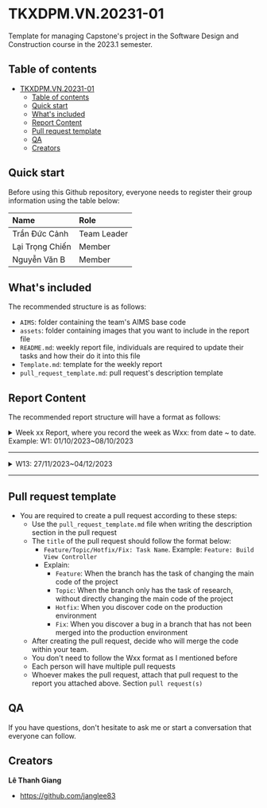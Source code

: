 # TKXDPM.VN.20231-01

Template for managing Capstone's project in the Software Design and Construction course in the 2023.1 semester.

## Table of contents

- [TKXDPM.VN.20231-01](#tkxdpmvn20231-01)
  - [Table of contents](#table-of-contents)
  - [Quick start](#quick-start)
  - [What's included](#whats-included)
  - [Report Content](#report-content)
  - [Pull request template](#pull-request-template)
  - [QA](#qa)
  - [Creators](#creators)

## Quick start

Before using this Github repository, everyone needs to register their group information using the table below:

| Name            | Role        |
| :-------------- | :---------- |
| Trần Đức Cảnh   | Team Leader |
| Lại Trọng Chiến | Member      |
| Nguyễn Văn B    | Member      |

## What's included

The recommended structure is as follows:

- `AIMS`: folder containing the team's AIMS base code
- `assets`: folder containing images that you want to include in the report file
- `README.md`: weekly report file, individuals are required to update their tasks and how their do it into this file
- `Template.md`: template for the weekly report
- `pull_request_template.md`: pull request's description template

## Report Content

The recommended report structure will have a format as follows:

<details>
  <summary>Week xx Report, where you record the week as Wxx: from date ~ to date. Example: W1: 01/10/2023~08/10/2023 </summary>
<br>
<details>
<summary>Team Member 1</summary>
<br>

- Assigned tasks:

  - Task 1
  - Task 2
  - ...

- Implementation details:
  - Pull Request(s): [Attach links to your pull requests here. You can attach multiple pull requests]()
  - Specific implementation details:
    - Describe specific in detail what you did last week
    - You can attach images if you want

</details>

<details>
<summary>Team Member 2</summary>
<br>

- Assigned tasks:

  - Task 1
  - Task 2
  - ...

- Implementation details:
  - Pull Request(s): [Attach links to your pull requests here. You can attach multiple pull requests]()
  - Specific implementation details:
    - Describe specific in detail what you did last week
    - You can attach images if you want

</details>

</details>

---

<details>
  <summary>W13: 27/11/2023~04/12/2023 </summary>
<br>
<details>
<summary>Lại Trọng Chiến</summary>
<br>

- Assigned tasks:

  - Task 1: Find coupling in controller package and entity package

- Implementation details:
  - Pull Request(s): [https://github.com/catan271/TKXDPM.KHMT.20231-03/pull/1]()
  - Specific implementation details:
    - Describe specific in detail what you did last week
    - You can attach images if you want

</details>

<details>
<summary>Team Member 2</summary>
<br>

- Assigned tasks:

  - Task 1
  - Task 2
  - ...

- Implementation details:
  - Pull Request(s): [Attach links to your pull requests here. You can attach multiple pull requests]()
  - Specific implementation details:
    - Describe specific in detail what you did last week
    - You can attach images if you want

</details>

</details>

---

## Pull request template

- You are required to create a pull request according to these steps:
  - Use the `pull_request_template.md` file when writing the description section in the pull request
  - The `title` of the pull request should follow the format below:
    - `Feature/Topic/Hotfix/Fix: Task Name`. Example: `Feature: Build View Controller`
    - Explain:
      - `Feature`: When the branch has the task of changing the main code of the project
      - `Topic`: When the branch only has the task of research, without directly changing the main code of the project
      - `Hotfix`: When you discover code on the production environment
      - `Fix`: When you discover a bug in a branch that has not been merged into the production environment
  - After creating the pull request, decide who will merge the code within your team.
  - You don't need to follow the Wxx format as I mentioned before
  - Each person will have multiple pull requests
  - Whoever makes the pull request, attach that pull request to the report you attached above. Section `pull request(s)`

## QA

If you have questions, don't hesitate to ask me or start a conversation that everyone can follow.

## Creators

**Lê Thanh Giang**

- <https://github.com/janglee83>
